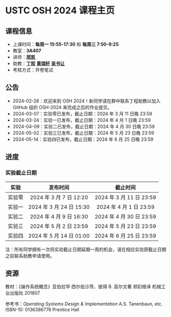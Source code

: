 # USTC OSH 2024 课程主页

## 课程信息

- 上课时间：**每周一 15:55-17:30** 和 **每周三 7:50-9:25**
- 教室：**3A407**
- 讲师：[**邢凯**](mailto:kxing@ustc.edu.cn)
- 助教：[**丁程**](mailto:dingcheng@mail.ustc.edu.cn) [**黄瑞轩**](mailto:sprout@mail.ustc.edu.cn) [**吴书让**](mailto:wu_sr@mail.ustc.edu.cn)
- 考核方式：开卷笔试

## 公告

- 2024-02-28：欢迎来到 OSH 2024！新同学请在群中联系丁程助教以加入 GitHub 组织 OSH-2024 来完成之后的作业提交。
- 2024-03-07：实验零已发布，截止日期：2024 年 3 月 11 日晚 23:59
- 2024-03-24：实验一已发布，截止日期：2024 年 4 月 1 日晚 23:59
- 2024-04-09：实验二已发布，截止日期：2024 年 4 月 30 日晚 23:59
- 2024-05-02：实验三已发布，截止日期：2024 年 5 月 23 日晚 23:59
- 2024-05-14：实验四已发布，截止日期：2024 年 6 月 25 日晚 23:59

## 进度

### 实验截止日期

|  实验  |         发布时间         |         截止时间         |
| :----: | :----------------------: | :----------------------: |
| 实验零 | 2024 年 3 月 7 日 12:20  | 2024 年 3 月 11 日 23:59 |
| 实验一 | 2024 年 3 月 24 日 15:30 | 2024 年 4 月 1 日 23:59  |
| 实验二 | 2024 年 4 月 9 日 16:30  | 2024 年 4 月 30 日 23:59 |
| 实验三 | 2024 年 5 月 2 日 23:59  | 2024 年 5 月 23 日 23:59 |
| 实验四 | 2024 年 5 月 14 日 01:00 | 2024 年 6 月 25 日 23:59 |

注：所有同学拥有一次将实验截止日期延期一周的机会，请在相应实验原截止日期之前联系助教申请使用。

## 资源

教材：《操作系统概念》亚伯拉罕·西尔伯沙茨、彼得 B. 高尔文著 郑扣根译 机械工业出版社 201807

参考书：_Operating Systems Design & Implementation_ A.S. Tanenbaun, etc. ISBN-10: 0136386776 Prentice Hall
